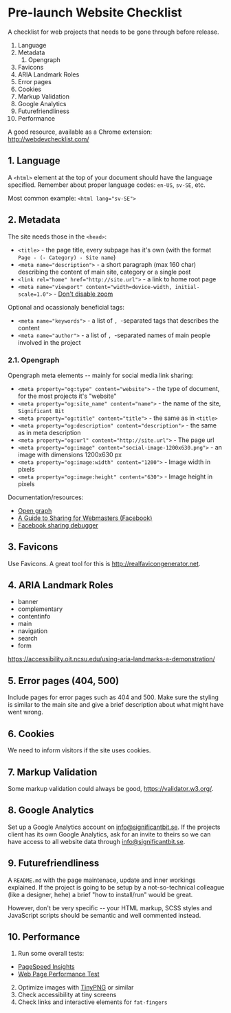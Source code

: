 # Pre-launch Website Checklist
A checklist for web projects that needs to be gone through before release.

1. Language
2. Metadata
    1. Opengraph
3. Favicons
4. ARIA Landmark Roles
5. Error pages
6. Cookies
7. Markup Validation
8. Google Analytics
9. Futurefriendliness
10. Performance

A good resource, available as a Chrome extension: http://webdevchecklist.com/

## 1. Language

A `<html>` element at the top of your document should have the language specified. Remember about proper language codes: `en-US`, `sv-SE`, etc.

Most common example: `<html lang="sv-SE">`


## 2. Metadata

The site needs those in the `<head>`:

- `<title>` - the page title, every subpage has it's own (with the format `Page - (- Category) - Site name`)
- `<meta name="description">` - a short paragraph (max 160 char) describing the content of main site, category or a single post
- `<link rel="home" href="http://site.url">` - a link to home root page
- `<meta name="viewport" content="width=device-width, initial-scale=1.0">` - [Don't disable zoom](http://adrianroselli.com/2015/10/dont-disable-zoom.html)

Optional and ocassionaly beneficial tags:

- `<meta name="keywords">` - a list of `, `-separated tags that describes the content
- `<meta name="author">` - a list of `, `-separated names of main people involved in the project


### 2.1. Opengraph

Opengraph meta elements -- mainly for social media link sharing:

- `<meta property="og:type" content="website">` - the type of document, for the most projects it's "website"
- `<meta property="og:site_name" content="name">` - the name of the site, `Significant Bit`
- `<meta property="og:title" content="title">` - the same as in `<title>`
- `<meta property="og:description" content="description">` - the same as in meta description
- `<meta property="og:url" content="http://site.url">` - The page url
- `<meta property="og:image" content="social-image-1200x630.png">` - an image with dimensions 1200x630 px
- `<meta property="og:image:width" content="1200">` - Image width in pixels
- `<meta property="og:image:height" content="630">` - Image height in pixels

Documentation/resources:
- [Open graph](http://ogp.me/)
- [A Guide to Sharing for Webmasters (Facebook)](https://developers.facebook.com/docs/sharing/webmasters#media)
- [Facebook sharing debugger](https://developers.facebook.com/tools/debug/)


## 3. Favicons

Use Favicons. A great tool for this is http://realfavicongenerator.net.


## 4. ARIA Landmark Roles

- banner
- complementary
- contentinfo
- main
- navigation
- search
- form

https://accessibility.oit.ncsu.edu/using-aria-landmarks-a-demonstration/

## 5. Error pages (404, 500)

Include pages for error pages such as 404 and 500. Make sure the styling is similar to the main site and give a brief description about what might have went wrong.


## 6. Cookies

We need to inform visitors if the site uses cookies.

## 7. Markup Validation

Some markup validation could always be good, https://validator.w3.org/. 


## 8. Google Analytics

Set up a Google Analytics account on info@significantbit.se. If the projects client has its own Google Analytics, ask for an invite to theirs so we can have access to all website data through info@significantbit.se.


## 9. Futurefriendliness

A `README.md` with the page maintenace, update and inner workings explained. If the project is going to be setup by a not-so-technical colleague (like a designer, hehe) a brief "how to install/run" would be great. 

However, don't be very specific -- your HTML markup, SCSS styles and JavaScript scripts should be semantic and well commented instead.


## 10. Performance

1. Run some overall tests:
- [PageSpeed Insights](http://developers.google.com/speed/pagespeed/insights/)
- [Web Page Performance Test](http://www.webpagetest.org/)
2. Optimize images with [TinyPNG](https://tinypng.com/) or similar 
3. Check accessibility at tiny screens
4. Check links and interactive elements for `fat-fingers`
